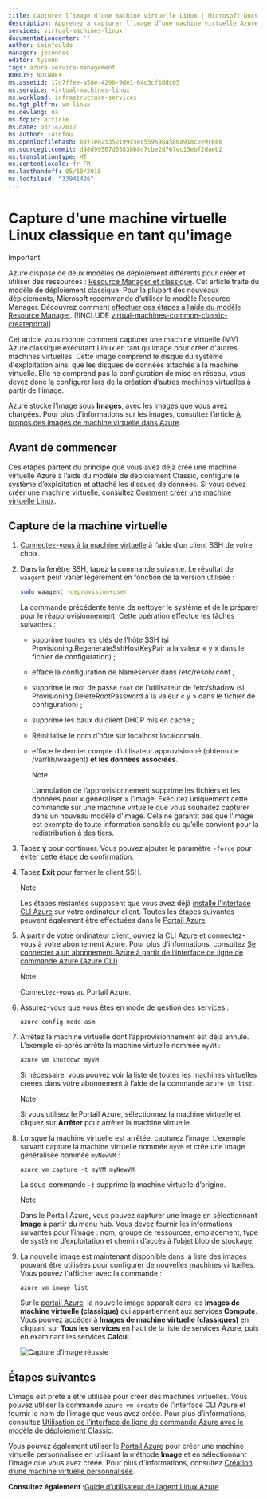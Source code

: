 ```yaml
---
title: Capturer l’image d’une machine virtuelle Linux | Microsoft Docs
description: Apprenez à capturer l’image d’une machine virtuelle Azure sous Linux créée avec le modèle de déploiement classique.
services: virtual-machines-linux
documentationcenter: ''
author: iainfoulds
manager: jeconnoc
editor: tysonn
tags: azure-service-management
ROBOTS: NOINDEX
ms.assetid: 17d7ffee-a58e-4290-9de1-64c3cf1ddc05
ms.service: virtual-machines-linux
ms.workload: infrastructure-services
ms.tgt_pltfrm: vm-linux
ms.devlang: na
ms.topic: article
ms.date: 03/14/2017
ms.author: iainfou
ms.openlocfilehash: 6071e025352199c5ec559598a580a918c2e9c666
ms.sourcegitcommit: d98d99567d0383bb8d7cbe2d767ec15ebf2daeb2
ms.translationtype: HT
ms.contentlocale: fr-FR
ms.lasthandoff: 05/10/2018
ms.locfileid: "33941426"
---
```

# <a name="how-to-capture-a-classic-linux-virtual-machine-as-an-image"></a>Capture d'une machine virtuelle Linux classique en tant qu'image
> [!IMPORTANT]
> Azure dispose de deux modèles de déploiement différents pour créer et utiliser des ressources : [Resource Manager et classique](../../../resource-manager-deployment-model.md). Cet article traite du modèle de déploiement classique. Pour la plupart des nouveaux déploiements, Microsoft recommande d’utiliser le modèle Resource Manager. Découvrez comment [effectuer ces étapes à l’aide du modèle Resource Manager](../capture-image.md?toc=%2fazure%2fvirtual-machines%2flinux%2ftoc.json).
> [!INCLUDE [virtual-machines-common-classic-createportal](../../../../includes/virtual-machines-classic-portal.md)]

Cet article vous montre comment capturer une machine virtuelle (MV) Azure classique exécutant Linux en tant qu'image pour créer d'autres machines virtuelles. Cette image comprend le disque du système d'exploitation ainsi que les disques de données attachés à la machine virtuelle. Elle ne comprend pas la configuration de mise en réseau, vous devez donc la configurer lors de la création d’autres machines virtuelles à partir de l’image.

Azure stocke l’image sous **Images**, avec les images que vous avez chargées. Pour plus d’informations sur les images, consultez l’article [À propos des images de machine virtuelle dans Azure][About Virtual Machine Images in Azure].

## <a name="before-you-begin"></a>Avant de commencer
Ces étapes partent du principe que vous avez déjà créé une machine virtuelle Azure à l’aide du modèle de déploiement Classic, configuré le système d’exploitation et attaché les disques de données. Si vous devez créer une machine virtuelle, consultez [Comment créer une machine virtuelle Linux][How to Create a Linux Virtual Machine].

## <a name="capture-the-virtual-machine"></a>Capture de la machine virtuelle
1. [Connectez-vous à la machine virtuelle](../mac-create-ssh-keys.md?toc=%2fazure%2fvirtual-machines%2flinux%2ftoc.json) à l’aide d’un client SSH de votre choix.
2. Dans la fenêtre SSH, tapez la commande suivante. Le résultat de `waagent` peut varier légèrement en fonction de la version utilisée :

    ```bash
    sudo waagent -deprovision+user
    ```

    La commande précédente tente de nettoyer le système et de le préparer pour le réapprovisionnement. Cette opération effectue les tâches suivantes :

   * supprime toutes les clés de l'hôte SSH (si Provisioning.RegenerateSshHostKeyPair a la valeur « y » dans le fichier de configuration) ;
   * efface la configuration de Nameserver dans /etc/resolv.conf ;
   * supprime le mot de passe `root` de l’utilisateur de /etc/shadow (si Provisioning.DeleteRootPassword a la valeur « y » dans le fichier de configuration) ;
   * supprime les baux du client DHCP mis en cache ;
   * Réinitialise le nom d’hôte sur localhost.localdomain.
   * efface le dernier compte d’utilisateur approvisionné (obtenu de /var/lib/waagent) **et les données associées**.

     > [!NOTE]
     > L’annulation de l’approvisionnement supprime les fichiers et les données pour « généraliser » l’image. Exécutez uniquement cette commande sur une machine virtuelle que vous souhaitez capturer dans un nouveau modèle d'image. Cela ne garantit pas que l’image est exempte de toute information sensible ou qu’elle convient pour la redistribution à des tiers.

3. Tapez **y** pour continuer. Vous pouvez ajouter le paramètre `-force` pour éviter cette étape de confirmation.
4. Tapez **Exit** pour fermer le client SSH.

   > [!NOTE]
   > Les étapes restantes supposent que vous avez déjà [installé l’interface CLI Azure](../../../cli-install-nodejs.md) sur votre ordinateur client. Toutes les étapes suivantes peuvent également être effectuées dans le [Portail Azure](http://portal.azure.com).

5. À partir de votre ordinateur client, ouvrez la CLI Azure et connectez-vous à votre abonnement Azure. Pour plus d’informations, consultez [Se connecter à un abonnement Azure à partir de l’interface de ligne de commande Azure (Azure CLI)](/cli/azure/authenticate-azure-cli).

   > [!NOTE]
   > Connectez-vous au Portail Azure.

6. Assurez-vous que vous êtes en mode de gestion des services :

    ```azurecli
    azure config mode asm
    ```

7. Arrêtez la machine virtuelle dont l’approvisionnement est déjà annulé. L’exemple ci-après arrête la machine virtuelle nommée `myVM` :

    ```azurecli
    azure vm shutdown myVM
    ```
   Si nécessaire, vous pouvez voir la liste de toutes les machines virtuelles créées dans votre abonnement à l’aide de la commande `azure vm list`.

   > [!NOTE]
   > Si vous utilisez le Portail Azure, sélectionnez la machine virtuelle et cliquez sur **Arrêter** pour arrêter la machine virtuelle.

8. Lorsque la machine virtuelle est arrêtée, capturez l’image. L’exemple suivant capture la machine virtuelle nommée `myVM` et crée une image généralisée nommée `myNewVM` :

    ```azurecli
    azure vm capture -t myVM myNewVM
    ```

    La sous-commande `-t` supprime la machine virtuelle d’origine.

    > [!NOTE]
    > Dans le Portail Azure, vous pouvez capturer une image en sélectionnant **Image** à partir du menu hub. Vous devez fournir les informations suivantes pour l’image : nom, groupe de ressources, emplacement, type de système d’exploitation et chemin d’accès à l’objet blob de stockage.

9. La nouvelle image est maintenant disponible dans la liste des images pouvant être utilisées pour configurer de nouvelles machines virtuelles. Vous pouvez l'afficher avec la commande :

   ```azurecli
   azure vm image list
   ```

   Sur le [portail Azure](http://portal.azure.com), la nouvelle image apparaît dans les **images de machine virtuelle (classique)** qui appartiennent aux services **Compute**. Vous pouvez accéder à **Images de machine virtuelle (classiques)** en cliquant sur **Tous les services** en haut de la liste de services Azure, puis en examinant les services **Calcul**.   

   ![Capture d’image réussie](./media/capture-image/VMCapturedImageAvailable.png)

## <a name="next-steps"></a>Étapes suivantes
L’image est prête à être utilisée pour créer des machines virtuelles. Vous pouvez utiliser la commande `azure vm create` de l’interface CLI Azure et fournir le nom de l’image que vous avez créée. Pour plus d’informations, consultez [Utilisation de l’interface de ligne de commande Azure avec le modèle de déploiement Classic](https://docs.microsoft.com/cli/azure/get-started-with-az-cli2).

Vous pouvez également utiliser le [Portail Azure](http://portal.azure.com) pour créer une machine virtuelle personnalisée en utilisant la méthode **Image** et en sélectionnant l’image que vous avez créée. Pour plus d'informations, consultez [Création d’une machine virtuelle personnalisée][How to Create a Custom Virtual Machine].

**Consultez également :**[Guide d’utilisateur de l’agent Linux Azure](../../extensions/agent-linux.md)

[About Virtual Machine Images in Azure]:../../virtual-machines-linux-classic-about-images.md
[How to Create a Custom Virtual Machine]:create-custom-classic.md
[How to Attach a Data Disk to a Virtual Machine]:attach-disk-classic.md
[How to Create a Linux Virtual Machine]:create-custom-classic.md
